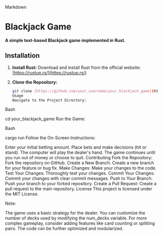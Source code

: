 Markdown

# Blackjack Game

**A simple text-based Blackjack game implemented in Rust.**

## Installation

1. **Install Rust:**
   Download and install Rust from the official website: [https://rustup.rs/](https://rustup.rs/)

2. **Clone the Repository:**
   ```bash
   git clone [https://github.com/your_username/your_blackjack_game](https://github.com/your_username/your_blackjack_game)
   Usage
   Navigate to the Project Directory:
   ```

Bash

cd your_blackjack_game
Run the Game:

Bash

cargo run
Follow the On-Screen Instructions:

Enter your initial betting amount.
Place bets and make decisions (hit or stand).
The computer will play the dealer's hand.
The game continues until you run out of money or choose to quit.
Contributing
Fork the Repository: Fork the repository on GitHub.
Create a New Branch: Create a new branch for your feature or bug fix.
Make Changes: Make your changes to the code.
Test Your Changes: Thoroughly test your changes.
Commit Your Changes: Commit your changes with clear commit messages.
Push to Your Branch: Push your branch to your forked repository.
Create a Pull Request: Create a pull request to the main repository.
License
This project is licensed under the MIT License.

Note:

The game uses a basic strategy for the dealer.
You can customize the number of decks used by modifying the num_decks variable.
For more complex gameplay, consider adding features like card counting or splitting pairs.
The code can be further optimized and modularized.
